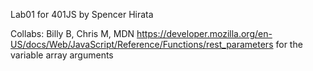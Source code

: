 Lab01 for 401JS
by Spencer Hirata

Collabs: Billy B, Chris M, 
MDN https://developer.mozilla.org/en-US/docs/Web/JavaScript/Reference/Functions/rest_parameters
for the variable array arguments